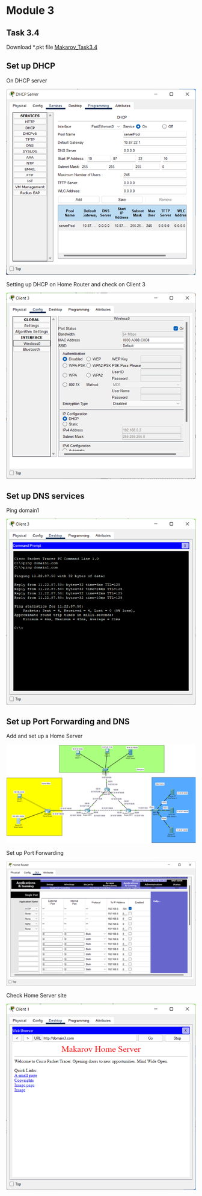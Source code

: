 # Module 3
## Task 3.4
Download *.pkt file <a id="raw-url" href="https://github.com/OleksandrMakarov/DevOps_online_IvanoFrankivsk_2022Q1Q2/raw/main/m3/task3.4/Makarov_Task3.4.pkt">Makarov_Task3.4</a>

## Set up DHCP
On DHCP server

![DHCP server](images/Screenshot1_m3_4.png)

Setting up DHCP on Home Router and check on Client 3

![Client 3](images/Screenshot2_m3_4.png)

## Set up DNS services
Ping domain1

![ping](images/Screenshot3_m3_4.png)

## Set up Port Forwarding and DNS
Add and set up a Home Server

![network](images/Screenshot4_m3_4.png)

Set up Port Forwarding

![network](images/Screenshot5_m3_4.png)

Check Home Server site

![site](images/Screenshot6_m3_4.png)
